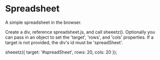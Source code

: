 Spreadsheet
===========

A simple spreadsheet in the browser.

Create a div, reference spreadsheet.js, and call sheeetz(). Optionally you can pass in an object to set the 'target', 'rows', and 'cols' properties. If a target is not provided, the div's id must be 'spreadSheet'.

sheeetz({
    target: '#spreadSheet',
    rows: 20, 
    cols: 20
});
